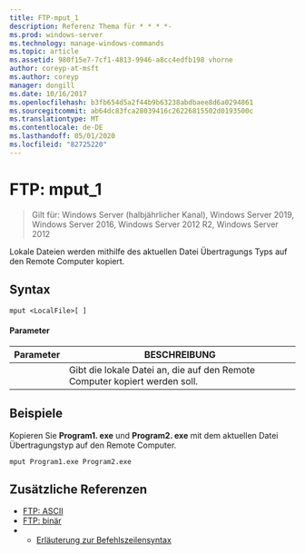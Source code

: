 ```yaml
---
title: FTP-mput_1
description: Referenz Thema für * * * *-
ms.prod: windows-server
ms.technology: manage-windows-commands
ms.topic: article
ms.assetid: 980f15e7-7cf1-4813-9946-a8cc4edfb198 vhorne
author: coreyp-at-msft
ms.author: coreyp
manager: dongill
ms.date: 10/16/2017
ms.openlocfilehash: b3fb654d5a2f44b9b63238abdbaee8d6a0294861
ms.sourcegitcommit: ab64dc83fca28039416c26226815502d0193500c
ms.translationtype: MT
ms.contentlocale: de-DE
ms.lasthandoff: 05/01/2020
ms.locfileid: "82725220"
---
```

# <a name="ftp-mput_1"></a>FTP: mput_1

> Gilt für: Windows Server (halbjährlicher Kanal), Windows Server 2019, Windows Server 2016, Windows Server 2012 R2, Windows Server 2012

Lokale Dateien werden mithilfe des aktuellen Datei Übertragungs Typs auf den Remote Computer kopiert.   
## <a name="syntax"></a>Syntax  
```  
mput <LocalFile>[ ]  
```  
#### <a name="parameters"></a>Parameter  

|  Parameter  |                       BESCHREIBUNG                        |
|-------------|----------------------------------------------------------|
| <LocalFile> | Gibt die lokale Datei an, die auf den Remote Computer kopiert werden soll. |

## <a name="examples"></a>Beispiele  
Kopieren Sie **Program1. exe** und **Program2. exe** mit dem aktuellen Datei Übertragungstyp auf den Remote Computer.  
```  
mput Program1.exe Program2.exe  
```  
## <a name="additional-references"></a>Zusätzliche Referenzen  
-   [FTP: ASCII](ftp-ascii.md)  
-   [FTP: binär](ftp-binary.md)  
-   - [Erläuterung zur Befehlszeilensyntax](command-line-syntax-key.md)  
